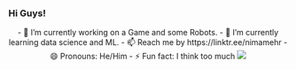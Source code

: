 ### Hi Guys!
<div id="header" align="center">
  - 🔭 I’m currently working on a Game and some Robots.
  - 🌱 I’m currently learning data science and ML.
  - 📫 Reach me by https://linktr.ee/nimamehr
  - 😄 Pronouns: He/Him
  - ⚡ Fun fact: I think too much
  <img src="https://cdn.hackaday.io/images/5831471669163737979.jpg" />
</div>
<!--
**nima-mehr/nima-mehr** is a ✨ _special_ ✨ repository because its `README.md` (this file) appears on your GitHub profile.

Here are some ideas to get you started:

- 👯 I’m looking to collaborate on ...
- 🤔 I’m looking for help with ...
- 💬 Ask me about ...

-->
